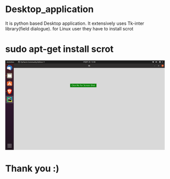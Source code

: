 # Desktop_application
It is python based Desktop application. It extensively uses Tk-inter library(field dialogue).  for Linux user they have to install scrot
# sudo apt-get install scrot
<img src="https://github.com/Sushil787/Desktop_application/blob/main/Screenshot%20from%202020-10-20%2013-48-35.png" width="800px" height="auto">


# Thank you :)
